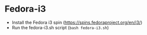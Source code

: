 # Fedora-i3

- Install the Fedora i3 spin (https://spins.fedoraproject.org/en/i3/)
- Run the fedora-i3.sh script (``bash fedora-i3.sh``)
